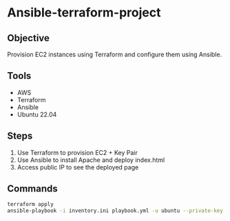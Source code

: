 # Ansible-terraform-project
## Objective
Provision EC2 instances using Terraform and configure them using Ansible.

## Tools
- AWS
- Terraform
- Ansible
- Ubuntu 22.04

## Steps
1. Use Terraform to provision EC2 + Key Pair
2. Use Ansible to install Apache and deploy index.html
3. Access public IP to see the deployed page

## Commands
```bash
terraform apply
ansible-playbook -i inventory.ini playbook.yml -u ubuntu --private-key ~/.ssh/id_rsa
